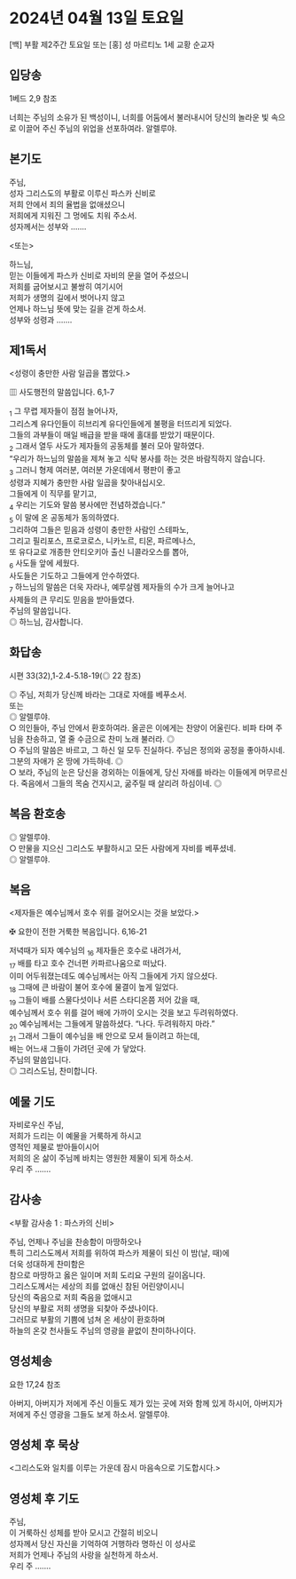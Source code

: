 # 2024년 04월 13일 토요일

[백] 부활 제2주간 토요일 또는 [홍] 성 마르티노 1세 교황 순교자  


## 입당송

1베드 2,9 참조

너희는 주님의 소유가 된 백성이니, 너희를 어둠에서 불러내시어 당신의 놀라운 빛 속으로 이끌어 주신 주님의 위업을 선포하여라. 알렐루야.  
  
## 본기도

주님,  
성자 그리스도의 부활로 이루신 파스카 신비로  
저희 안에서 죄의 율법을 없애셨으니  
저희에게 지워진 그 멍에도 치워 주소서.  
성자께서는 성부와 …….  
  
<또는>  
  
하느님,  
믿는 이들에게 파스카 신비로 자비의 문을 열어 주셨으니  
저희를 굽어보시고 불쌍히 여기시어  
저희가 생명의 길에서 벗어나지 않고  
언제나 하느님 뜻에 맞는 길을 걷게 하소서.  
성부와 성령과 …….  
## 제1독서

<성령이 충만한 사람 일곱을 뽑았다.>

▥ 사도행전의 말씀입니다. 6,1-7

<sub>1</sub> 그 무렵 제자들이 점점 늘어나자,  
그리스계 유다인들이 히브리계 유다인들에게 불평을 터뜨리게 되었다.  
그들의 과부들이 매일 배급을 받을 때에 홀대를 받았기 때문이다.  
<sub>2</sub> 그래서 열두 사도가 제자들의 공동체를 불러 모아 말하였다.  
“우리가 하느님의 말씀을 제쳐 놓고 식탁 봉사를 하는 것은 바람직하지 않습니다.  
<sub>3</sub> 그러니 형제 여러분, 여러분 가운데에서 평판이 좋고  
성령과 지혜가 충만한 사람 일곱을 찾아내십시오.  
그들에게 이 직무를 맡기고,  
<sub>4</sub> 우리는 기도와 말씀 봉사에만 전념하겠습니다.”  
<sub>5</sub> 이 말에 온 공동체가 동의하였다.  
그리하여 그들은 믿음과 성령이 충만한 사람인 스테파노,  
그리고 필리포스, 프로코로스, 니카노르, 티몬, 파르메나스,  
또 유다교로 개종한 안티오키아 출신 니콜라오스를 뽑아,  
<sub>6</sub> 사도들 앞에 세웠다.  
사도들은 기도하고 그들에게 안수하였다.  
<sub>7</sub> 하느님의 말씀은 더욱 자라나, 예루살렘 제자들의 수가 크게 늘어나고  
사제들의 큰 무리도 믿음을 받아들였다.  
주님의 말씀입니다.  
◎ 하느님, 감사합니다.  
  
## 화답송

시편 33(32),1-2.4-5.18-19(◎ 22 참조)

◎ 주님, 저희가 당신께 바라는 그대로 자애를 베푸소서.  
또는  
◎ 알렐루야.  
○ 의인들아, 주님 안에서 환호하여라. 올곧은 이에게는 찬양이 어울린다. 비파 타며 주님을 찬송하고, 열 줄 수금으로 찬미 노래 불러라. ◎  
○ 주님의 말씀은 바르고, 그 하신 일 모두 진실하다. 주님은 정의와 공정을 좋아하시네. 그분의 자애가 온 땅에 가득하네. ◎  
○ 보라, 주님의 눈은 당신을 경외하는 이들에게, 당신 자애를 바라는 이들에게 머무르신다. 죽음에서 그들의 목숨 건지시고, 굶주릴 때 살리려 하심이네. ◎  
  
## 복음 환호송

◎ 알렐루야.  
○ 만물을 지으신 그리스도 부활하시고 모든 사람에게 자비를 베푸셨네.  
◎ 알렐루야.  
  
## 복음

<제자들은 예수님께서 호수 위를 걸어오시는 것을 보았다.>

✠ 요한이 전한 거룩한 복음입니다. 6,16-21

저녁때가 되자 예수님의 <sub>16</sub> 제자들은 호수로 내려가서,  
<sub>17</sub> 배를 타고 호수 건너편 카파르나움으로 떠났다.  
이미 어두워졌는데도 예수님께서는 아직 그들에게 가지 않으셨다.  
<sub>18</sub> 그때에 큰 바람이 불어 호수에 물결이 높게 일었다.  
<sub>19</sub> 그들이 배를 스물다섯이나 서른 스타디온쯤 저어 갔을 때,  
예수님께서 호수 위를 걸어 배에 가까이 오시는 것을 보고 두려워하였다.  
<sub>20</sub> 예수님께서는 그들에게 말씀하셨다. “나다. 두려워하지 마라.”  
<sub>21</sub> 그래서 그들이 예수님을 배 안으로 모셔 들이려고 하는데,  
배는 어느새 그들이 가려던 곳에 가 닿았다.  
주님의 말씀입니다.  
◎ 그리스도님, 찬미합니다.  
  
## 예물 기도

자비로우신 주님,  
저희가 드리는 이 예물을 거룩하게 하시고  
영적인 제물로 받아들이시어  
저희의 온 삶이 주님께 바치는 영원한 제물이 되게 하소서.  
우리 주 …….  
  
## 감사송

<부활 감사송 1 : 파스카의 신비>

주님, 언제나 주님을 찬송함이 마땅하오나  
특히 그리스도께서 저희를 위하여 파스카 제물이 되신 이 밤(날, 때)에  
더욱 성대하게 찬미함은  
참으로 마땅하고 옳은 일이며 저희 도리요 구원의 길이옵니다.  
그리스도께서는 세상의 죄를 없애신 참된 어린양이시니  
당신의 죽음으로 저희 죽음을 없애시고  
당신의 부활로 저희 생명을 되찾아 주셨나이다.  
그러므로 부활의 기쁨에 넘쳐 온 세상이 환호하며  
하늘의 온갖 천사들도 주님의 영광을 끝없이 찬미하나이다.  
  
## 영성체송

요한 17,24 참조

아버지, 아버지가 저에게 주신 이들도 제가 있는 곳에 저와 함께 있게 하시어, 아버지가 저에게 주신 영광을 그들도 보게 하소서. 알렐루야.  
  
## 영성체 후 묵상

<그리스도와 일치를 이루는 가운데 잠시 마음속으로 기도합시다.>  
## 영성체 후 기도

주님,  
이 거룩하신 성체를 받아 모시고 간절히 비오니  
성자께서 당신 자신을 기억하여 거행하라 명하신 이 성사로  
저희가 언제나 주님의 사랑을 실천하게 하소서.  
우리 주 …….